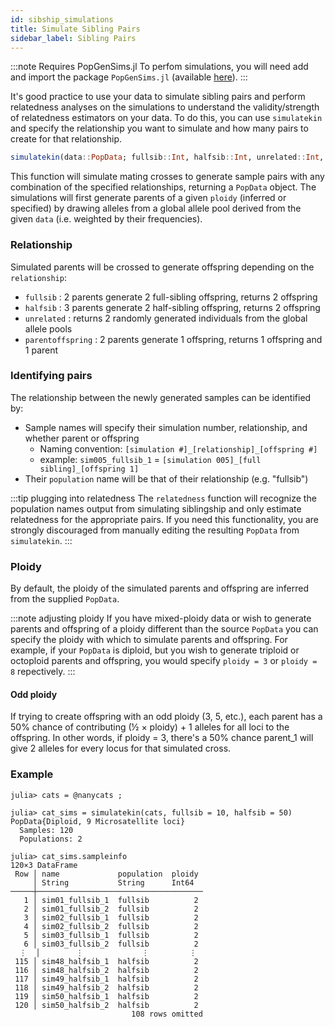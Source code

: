 ```yaml
---
id: sibship_simulations
title: Simulate Sibling Pairs
sidebar_label: Sibling Pairs
---
```


:::note Requires PopGenSims.jl
To perfom simulations, you will need add and import the package `PopGenSims.jl` (available [here](https://github.com/pdimens/PopGenSims.jl)).
:::

It's good practice to use your data to simulate sibling pairs and perform
relatedness analyses on the simulations to understand the validity/strength 
of relatedness estimators on your data. To do this, you can use `simulatekin`
and specify the relationship you want to simulate and how many pairs to create for
that relationship.

```julia
simulatekin(data::PopData; fullsib::Int, halfsib::Int, unrelated::Int, parentoffspring::Int, ploidy::Int)
```

This function will simulate mating crosses to generate sample pairs with any combination of
the specified relationships, returning a `PopData` object. The simulations will first 
generate parents of a given `ploidy` (inferred or specified) by drawing alleles from 
a global allele pool derived from the given `data` (i.e. weighted by their frequencies).


### Relationship
Simulated parents will be crossed to generate offspring depending on the `relationship`:
- `fullsib` : 2 parents generate 2 full-sibling offspring, returns 2 offspring
- `halfsib` : 3 parents generate 2 half-sibling offspring, returns 2 offspring
- `unrelated` : returns 2 randomly generated individuals from the global allele pools
- `parentoffspring` : 2 parents generate 1 offspring, returns 1 offspring and 1 parent

### Identifying pairs
The relationship between the newly generated samples can be identified by:
- Sample names will specify their simulation number, relationship, and whether parent or offspring
    - Naming convention: `[simulation #]_[relationship]_[offspring #]`
    - example: `sim005_fullsib_1` = `[simulation 005]_[full sibling]_[offspring 1]`
- Their `population` name will be that of their relationship (e.g. "fullsib")

:::tip plugging into relatedness
The `relatedness` function will recognize the population names output from simulating siblingship
and only estimate relatedness for the appropriate pairs. If you need this functionality, you are
strongly discouraged from manually editing the resulting `PopData` from `simulatekin`.
:::

### Ploidy
By default, the ploidy of the simulated parents and offspring are inferred from the supplied `PopData`.

:::note adjusting ploidy
If you have mixed-ploidy data or wish to generate parents and offspring of a ploidy different than the source
`PopData` you can specify the ploidy with which to simulate parents and offspring. For example, if your `PopData`
is diploid, but you wish to generate triploid or octoploid parents and offspring, you would specify `ploidy = 3`
 or `ploidy = 8` repectively.
:::

#### Odd ploidy
If trying to create offspring with an odd ploidy (3, 5, etc.), each parent has a 50% chance of 
contributing (½ × ploidy) + 1 alleles for all loci to the offspring. In other words, if ploidy = 3,
there's a 50% chance parent_1 will give 2 alleles for every locus for that simulated cross.

### Example
```
julia> cats = @nanycats ;

julia> cat_sims = simulatekin(cats, fullsib = 10, halfsib = 50)
PopData{Diploid, 9 Microsatellite loci}
  Samples: 120
  Populations: 2

julia> cat_sims.sampleinfo
120×3 DataFrame
 Row │ name             population  ploidy 
     │ String           String      Int64  
─────┼─────────────────────────────────────
   1 │ sim01_fullsib_1  fullsib          2
   2 │ sim01_fullsib_2  fullsib          2
   3 │ sim02_fullsib_1  fullsib          2
   4 │ sim02_fullsib_2  fullsib          2
   5 │ sim03_fullsib_1  fullsib          2
   6 │ sim03_fullsib_2  fullsib          2
  ⋮  │        ⋮             ⋮         ⋮
 115 │ sim48_halfsib_1  halfsib          2
 116 │ sim48_halfsib_2  halfsib          2
 117 │ sim49_halfsib_1  halfsib          2
 118 │ sim49_halfsib_2  halfsib          2
 119 │ sim50_halfsib_1  halfsib          2
 120 │ sim50_halfsib_2  halfsib          2
                           108 rows omitted
```
